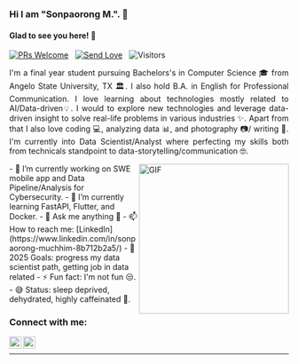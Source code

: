 ### Hi I am "Sonpaorong M.". 👋

#### Glad to see you here! 🤩

<p>

[![PRs Welcome](https://img.shields.io/badge/PRs-welcome-brightgreen.svg?style=flat&logo=github)](https://github.com/Dr4kerKH)
 &nbsp;
[![Send Love](https://img.shields.io/badge/Send-%F0%9F%A4%8D-Green)](https://github.com/Dr4kerKH)
 &nbsp;
<img alt="Visitors" src="https://komarev.com/ghpvc/?username=Dr4kerKH&style=flat&labelColor=black&logo=github&label=PROFILE+VIEWS&color=29bf12"/>
 &nbsp;
</p>


<div style="text-align: justify"> 

I'm a final year student pursuing Bachelors's in Computer Science 🎓 from Angelo State University, TX 🏛. I also hold B.A. in English for Professional Communication. I love learning about technologies mostly related to AI/Data-driven💡. I would to explore new technologies and leverage data-driven insight to solve real-life problems in various industries ✨. Apart from that I also love coding 💻, analyzing data 📊, and photography 📷/ writing 📝. I'm currently into Data Scientist/Analyst where perfecting my skills both from technicals standpoint to data-storytelling/communication 🤓.

</div>
<!--
---
<img align="right" height="270px" alt="GIF" src="https://i.pinimg.com/originals/e4/26/70/e426702edf874b181aced1e2fa5c6cde.gif" />
---
-->
<img align="right" height="270px" alt="GIF" src= "https://user-images.githubusercontent.com/74038190/225813708-98b745f2-7d22-48cf-9150-083f1b00d6c9.gif"/>
- 🔭 I’m currently working on SWE mobile app and Data Pipeline/Analysis for Cybersecurity.
- 🌱 I’m currently learning FastAPI, Flutter, and Docker.
- 💬 Ask me anything 👻
- 📫 How to reach me: [LinkedIn](https://www.linkedin.com/in/sonpaorong-muchhim-8b712b2a5/)
- 🥅 2025 Goals: progress my data scientist path, getting job in data related
- ⚡ Fun fact: I'm not fun 😒.
- 😅 Status: sleep deprived, dehydrated, highly caffeinated 🍵.
  
### Connect with me:
<div>

[<img align="left" alt="Sonpaorong M.  | LinkedIn" width="22px" src="https://cdn.jsdelivr.net/npm/simple-icons@v3/icons/linkedin.svg" />](https://www.linkedin.com/in/sonpaorong-muchhim-8b712b2a5/)

[<img align="left" alt="Sonpaorong M.  | Instagram" width="22px" src="https://cdn.jsdelivr.net/npm/simple-icons@v3/icons/instagram.svg" />](https://instagram.com/sonpaorong?igsh=MTU1M2ttbGlycDViYQ%3D%3D&utm_-source=qr)

</div>

<br>

---
<!--
<p>

  ![Sonpaorong's github stats](https://github-readme-stats.vercel.app/api?username=Dr4kerKH&show_icons=true&theme=tokyonight) 

</p>

---
-->
